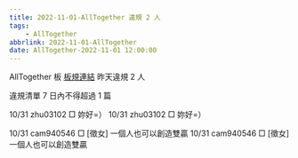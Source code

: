 ```yaml
---
title: 2022-11-01-AllTogether 違規 2 人
tags:
    - AllTogether
abbrlink: 2022-11-01-AllTogether
date: AllTogether-2022-11-01 12:00:00
---
```

AllTogether 板 [板規連結](https://www.ptt.cc/bbs/AllTogether/M.1643211430.A.5FB.html)
昨天違規 2 人
<!-- more -->

違規清單
7 日內不得超過 1 篇

10/31 zhu03102 □ 妳好=）
10/31 zhu03102 □ 妳好=）

10/31 cam940546 □ [徵女] 一個人也可以創造雙贏
10/31 cam940546 □ [徵女] 一個人也可以創造雙贏
